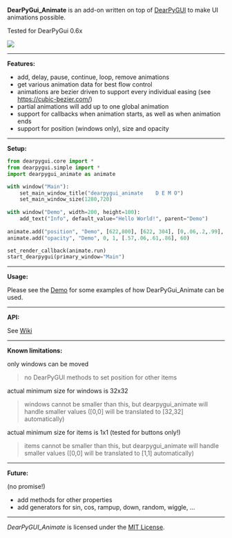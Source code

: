 **DearPyGui_Animate** is an add-on written on top of [DearPyGUI](https://github.com/hoffstadt/DearPyGui) to make UI animations possible.

Tested for DearPyGui 0.6x

<img src="https://raw.githubusercontent.com/mrtnRitter/DearPyGui_Animate/main/Animate.gif">

---

**Features:**
* add, delay, pause, continue, loop, remove animations
* get various animation data for best flow control
* animations are bezier driven to support every individual easing (see https://cubic-bezier.com/)
* partial animations will add up to one global animation
* support for callbacks when animation starts, as well as when animation ends
* support for position (windows only), size and opacity

---


**Setup:**

```python
from dearpygui.core import *
from dearpygui.simple import *
import dearpygui_animate as animate

with window("Main"):
	set_main_window_title("dearpygui_animate    D E M O")
	set_main_window_size(1280,720)
  
with window("Demo", width=200, height=100):
	add_text("Info", default_value="Hello World!", parent="Demo")
  
animate.add("position", "Demo", [622,800], [622, 304], [0,.06,.2,.99], 60)
animate.add("opacity", "Demo", 0, 1, [.57,.06,.61,.86], 60)

set_render_callback(animate.run)
start_dearpygui(primary_window="Main")

``` 

---

**Usage:**

Please see the [Demo](https://github.com/mrtnRitter/DearPyGui_Animate/blob/main/DearPyGui_Animate/dearpygui_animate_demo.py) for some examples of how DearPyGui_Animate can be used.

---

**API:**

See [Wiki](https://github.com/mrtnRitter/DearPyGui_Animate/wiki)

---

**Known limitations:**

only windows can be moved
> no DearPyGUI methods to set position for other items

actual minimum size for windows is 32x32
> windows cannot be smaller than this, but dearpygui_animate will handle smaller values ([0,0] will be translated to [32,32] automatically)

actual minimum size for items is 1x1 (tested for buttons only!)
> items cannot be smaller than this, but dearpygui_animate will handle smaller values ([0,0] will be translated to [1,1] automatically)

---

**Future:**

(no promise!)

* add methods for other properties
* add generators for sin, cos, rampup, down, random, wiggle, ...

---

*DearPyGUI_Animate* is licensed under the [MIT License](https://github.com/hoffstadt/DearPyGui/blob/master/LICENSE).
